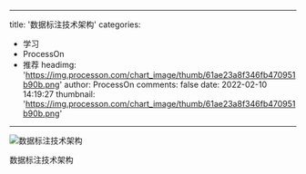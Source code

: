
---
title: '数据标注技术架构'
categories: 
 - 学习
 - ProcessOn
 - 推荐
headimg: 'https://img.processon.com/chart_image/thumb/61ae23a8f346fb470951b90b.png'
author: ProcessOn
comments: false
date: 2022-02-10 14:19:27
thumbnail: 'https://img.processon.com/chart_image/thumb/61ae23a8f346fb470951b90b.png'
---

<div>   
<img class="thumb" alt="数据标注技术架构" src="https://img.processon.com/chart_image/thumb/61ae23a8f346fb470951b90b.png" referrerpolicy="no-referrer">
<p>数据标注技术架构</p>  
</div>
            
